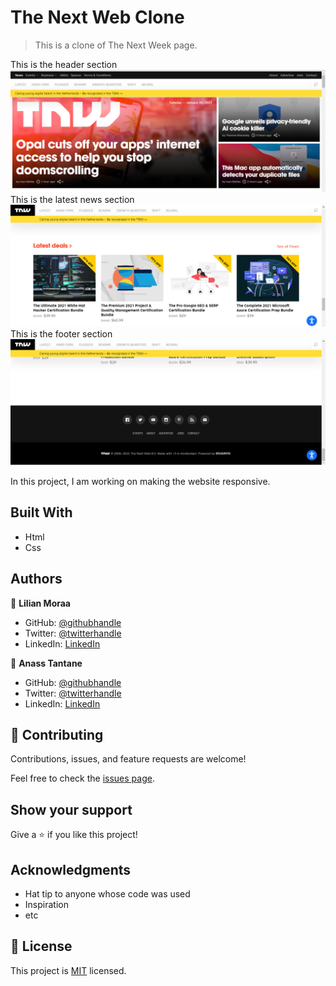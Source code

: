 # The Next Web Clone

> This is a clone of The Next Week page.

This is the header section
![screenshot](./img/header.png)
This is the latest news section
![screenshot](./img/latest.png)
This is the footer section
![screenshot](./img/footer.png)


In this project, I am working on making the website responsive.

## Built With

- Html
- Css

## Authors

👤 **Lilian Moraa**

- GitHub: [@githubhandle](https://github.com/lily-coder)
- Twitter: [@twitterhandle](https://mobile.twitter.com/LilianM53742529)
- LinkedIn: [LinkedIn](https://www.linkedin.com/in/lilian-moraa-99950b1b8)

👤 **Anass Tantane**

- GitHub: [@githubhandle](https://github.com/Anasscodes)
- Twitter: [@twitterhandle](https://twitter.com/AnassTantane)
- LinkedIn: [LinkedIn](https://www.linkedin.com/in/anass-tantane-706172194/)

## 🤝 Contributing

Contributions, issues, and feature requests are welcome!

Feel free to check the [issues page](../../issues/).

## Show your support

Give a ⭐️ if you like this project!

## Acknowledgments

- Hat tip to anyone whose code was used
- Inspiration
- etc

## 📝 License

This project is [MIT](./MIT.md) licensed.
